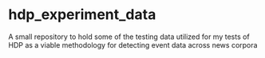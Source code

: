 # hdp_experiment_data
A small repository to hold some of the testing data utilized for my tests of HDP as a viable methodology for detecting event data across news corpora
